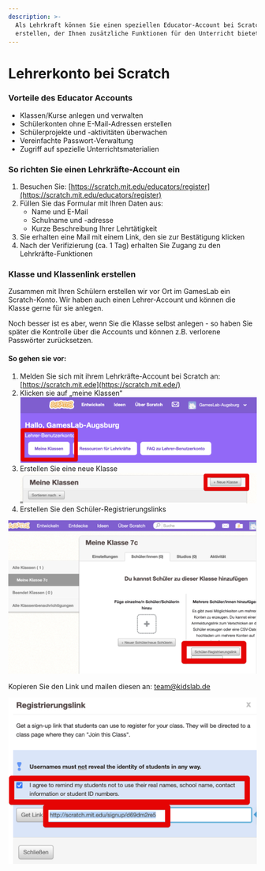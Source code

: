 ```yaml
---
description: >-
  Als Lehrkraft können Sie einen speziellen Educator-Account bei Scratch
  erstellen, der Ihnen zusätzliche Funktionen für den Unterricht bietet.
---
```


# Lehrerkonto bei Scratch

### Vorteile des Educator Accounts <a href="#id-57bo7j9q7r3p" id="id-57bo7j9q7r3p"></a>

* Klassen/Kurse anlegen und verwalten
* Schülerkonten ohne E-Mail-Adressen erstellen
* Schülerprojekte und -aktivitäten überwachen
* Vereinfachte Passwort-Verwaltung
* Zugriff auf spezielle Unterrichtsmaterialien

### So richten Sie einen Lehrkräfte-Account ein <a href="#l9df2tn7qc52" id="l9df2tn7qc52"></a>

1. Besuchen Sie: [https://scratch.mit.edu/educators/register](https://scratch.mit.edu/educators/register)
2. Füllen Sie das Formular mit Ihren Daten aus:
   * Name und E-Mail
   * Schulname und -adresse
   * Kurze Beschreibung Ihrer Lehrtätigkeit
3. Sie erhalten eine Mail mit einem Link, den sie zur Bestätigung klicken
4. Nach der Verifizierung (ca. 1 Tag) erhalten Sie Zugang zu den Lehrkräfte-Funktionen

### Klasse und Klassenlink erstellen <a href="#ub45vlz2qg03" id="ub45vlz2qg03"></a>

Zusammen mit Ihren Schülern erstellen wir vor Ort im GamesLab ein Scratch-Konto. Wir haben auch einen Lehrer-Account und können die Klasse gerne für sie anlegen.

Noch besser ist es aber, wenn Sie die Klasse selbst anlegen - so haben Sie später die Kontrolle über die Accounts und können z.B. verlorene Passwörter zurücksetzen.

#### So gehen sie vor: <a href="#id-4sfpm8bval1g" id="id-4sfpm8bval1g"></a>

1. Melden Sie sich mit ihrem Lehrkräfte-Account bei Scratch an: [https://scratch.mit.ede](https://scratch.mit.ede/)
2. Klicken sie auf „meine Klassen“ ![](<../.gitbook/assets/0 (1).png>)
3. Erstellen Sie eine neue Klasse  ![](<../.gitbook/assets/1 (1).png>)
4. Erstellen Sie den Schüler-Registrierungslinks

![](<../.gitbook/assets/2 (1).png>)

Kopieren Sie den Link und mailen diesen an: [team@kidslab.de](mailto:team@kidslab.de)

![](<../.gitbook/assets/3 (1).png>)
